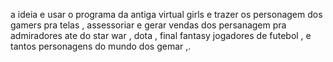 a ideia e usar o programa da antiga virtual girls e trazer os personagem dos gamers pra telas ,
assessoriar e gerar vendas dos persanagem pra admiradores ate do star war , dota , final fantasy 
jogadores de futebol , e tantos personagens do mundo dos gemar ,.
